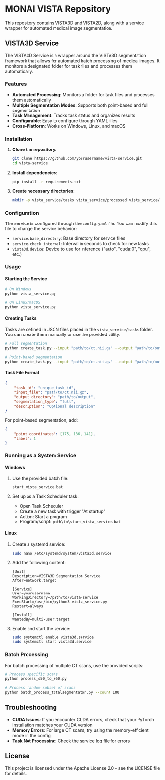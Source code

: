 <!--
Copyright (c) MONAI Consortium
Licensed under the Apache License, Version 2.0 (the "License");
you may not use this file except in compliance with the License.
You may obtain a copy of the License at
    http://www.apache.org/licenses/LICENSE-2.0
Unless required by applicable law or agreed to in writing, software
distributed under the License is distributed on an "AS IS" BASIS,
WITHOUT WARRANTIES OR CONDITIONS OF ANY KIND, either express or implied.
See the License for the specific language governing permissions and
limitations under the License.
-->

# MONAI VISTA Repository

This repository contains VISTA3D and VISTA2D, along with a service wrapper for automated medical image segmentation.

## VISTA3D Service

The VISTA3D Service is a wrapper around the VISTA3D segmentation framework that allows for automated batch processing of medical images. It monitors a designated folder for task files and processes them automatically.

### Features

- **Automated Processing**: Monitors a folder for task files and processes them automatically
- **Multiple Segmentation Modes**: Supports both point-based and full segmentation
- **Task Management**: Tracks task status and organizes results
- **Configurable**: Easy to configure through YAML files
- **Cross-Platform**: Works on Windows, Linux, and macOS

### Installation

1. **Clone the repository**:
   ```bash
   git clone https://github.com/yourusername/vista-service.git
   cd vista-service
   ```

2. **Install dependencies**:
   ```bash
   pip install -r requirements.txt
   ```

3. **Create necessary directories**:
   ```bash
   mkdir -p vista_service/tasks vista_service/processed vista_service/failed output
   ```

### Configuration

The service is configured through the `config.yaml` file. You can modify this file to change the service behavior:

- `service.base_directory`: Base directory for service files
- `service.check_interval`: Interval in seconds to check for new tasks
- `vista3d.device`: Device to use for inference ("auto", "cuda:0", "cpu", etc.)

### Usage

#### Starting the Service

```bash
# On Windows
python vista_service.py

# On Linux/macOS
python vista_service.py
```

#### Creating Tasks

Tasks are defined in JSON files placed in the `vista_service/tasks` folder. You can create them manually or use the provided utility:

```bash
# Full segmentation
python create_task.py --input "path/to/ct.nii.gz" --output "path/to/output" --type "full"

# Point-based segmentation
python create_task.py --input "path/to/ct.nii.gz" --output "path/to/output" --type "point" --point "175,136,141" --label 1
```

#### Task File Format

```json
{
    "task_id": "unique_task_id",
    "input_file": "path/to/ct.nii.gz",
    "output_directory": "path/to/output",
    "segmentation_type": "full",
    "description": "Optional description"
}
```

For point-based segmentation, add:
```json
{
    "point_coordinates": [175, 136, 141],
    "label": 1
}
```

### Running as a System Service

#### Windows

1. Use the provided batch file:
   ```
   start_vista_service.bat
   ```

2. Set up as a Task Scheduler task:
   - Open Task Scheduler
   - Create a new task with trigger "At startup"
   - Action: Start a program
   - Program/script: `path\to\start_vista_service.bat`

#### Linux

1. Create a systemd service:
   ```bash
   sudo nano /etc/systemd/system/vista3d.service
   ```

2. Add the following content:
   ```
   [Unit]
   Description=VISTA3D Segmentation Service
   After=network.target

   [Service]
   User=yourusername
   WorkingDirectory=/path/to/vista-service
   ExecStart=/usr/bin/python3 vista_service.py
   Restart=always

   [Install]
   WantedBy=multi-user.target
   ```

3. Enable and start the service:
   ```bash
   sudo systemctl enable vista3d.service
   sudo systemctl start vista3d.service
   ```

### Batch Processing

For batch processing of multiple CT scans, use the provided scripts:

```bash
# Process specific scans
python process_s50_to_s60.py

# Process random subset of scans
python batch_process_totalsegmentator.py --count 100
```

## Troubleshooting

- **CUDA Issues**: If you encounter CUDA errors, check that your PyTorch installation matches your CUDA version
- **Memory Errors**: For large CT scans, try using the memory-efficient mode in the config
- **Task Not Processing**: Check the service log file for errors

## License

This project is licensed under the Apache License 2.0 - see the LICENSE file for details.
